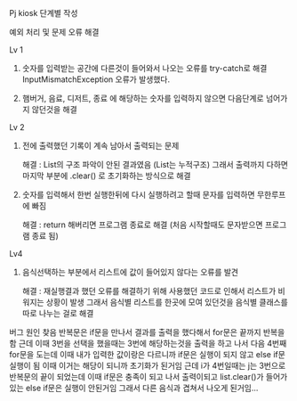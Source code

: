 Pj kiosk 단계별 작성

예외 처리 및 문제 오류 해결

Lv 1 

1. 숫자를 입력받는 공간에 다른것이 들어와서 나오는 오류를 try-catch로 해결
InputMismatchException 오류가 발생했다.

2. 햄버거, 음료, 디저트, 종료 에 해당하는 숫자를 입력하지 않으면 다음단계로 넘어가지 않던것을 해결

Lv 2 

1. 전에 출력했던 기록이 계속 남아서 출력되는 문제
   
   해결 : List의 구조 파악이 안된 결과였음 (List는 누적구조)
   그래서 출력까지 다하면 마지막 부분에 .clear() 로 초기화하는 방식으로 해결

2. 숫자를 입력해서 한번 실행한뒤에 다시 실행하려고 할때 문자를 입력하면 무한루프에 빠짐
   
   해결 : return 해버리면 프로그램 종료로 해결 (처음 시작할때도 문자받으면 프로그램 종료 됨)

Lv4

1. 음식선택하는 부분에서 리스트에 값이 들어있지 않다는 오류를 발견
   
   해결 : 재실행결과 했던 오류를 해결하기 위해 사용했던 코드로 인해서 리스트가 비워지는 상황이 발생
   그래서 음식별 리스트를 한곳에 모여 있던것을 음식별 클래스를 따로 나누는 걸로 해결

버그 원인 찾음
반복문은 if문을 만나서 결과를 출력을 했다해서 for문은 끝까지 반복을 함 
근데 이때 3번을 선택을 했을때는 3번에 해당하는것을 출력을 하고 나서 
다음 4번째 for문을 도는데 이때 내가 입력한 값이랑은 다르니까 if문은 실행이 되지 않고
else if문 실행이 됨 이때 이거는 해당이 되니까 초기화가 된거임
근데 i가 4번일때는 j는 3번으로 반복문의 끝이 되었는데 이때 if문은 충족이 되고 나서 출력이되고
list.clear()가 들어가있는 else if문은 실행이 안된거임
그래서 다른 음식과 겹쳐서 나오게 된거임...
